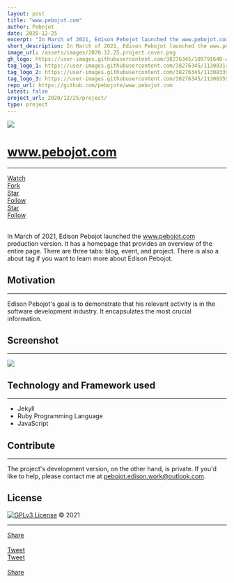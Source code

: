 ```yaml
---
layout: post
title: "www.pebojot.com"
author: Pebojot
date: 2020-12-25
excerpt: "In March of 2021, Edison Pebojot launched the www.pebojot.com production version. It has a homepage that provides an overview of the entire page. There are three tabs: blog, event, and project. There is also a about tag if you want to learn more about Edison Pebojot."
short_description: In March of 2021, Edison Pebojot launched the www.pebojot.com production version. It has a homepage
image_url: /assets/images/2020.12.25.project.cover.png
gh_logo: https://user-images.githubusercontent.com/38276345/109791640-a0fa0d00-7c4d-11eb-9b7f-ad4b61a56d5c.png
tag_logo_1: https://user-images.githubusercontent.com/38276345/113083148-4208c300-920e-11eb-8855-a7715a3d9028.png
tag_logo_2: https://user-images.githubusercontent.com/38276345/113083398-b6dbfd00-920e-11eb-8cf3-68f9b999be2b.png
tag_logo_3: https://user-images.githubusercontent.com/38276345/113083597-09b5b480-920f-11eb-9e80-d71305ecd431.png
repo_url: https://github.com/pebojote/www.pebojot.com
latest: false
project_url: 2020/12/25/project/
type: project
---
```


<img src="https://user-images.githubusercontent.com/38276345/113077296-788d1080-9203-11eb-82c0-93c385469856.png" class="rounded img-fluid">

# www.pebojot.com
---

<div class="desktop__size">
  <div class="d-flex justify-content-start">
    <div class="p-1">
      <a class="github-button" href="https://github.com/pebojote/www.pebojot.com/subscription" data-size="large"
        data-show-count="true" aria-label="Watch pebojote/Vacuum on GitHub">
        Watch
      </a>
    </div>
    <div class="p-1">
      <a class="github-button" href="https://github.com/pebojote/www.pebojot.com/fork" data-size="large" data-show-count="true"
        aria-label="Fork pebojote/Vacuum on GitHub">
        Fork
      </a>
    </div>
    <div class="p-1">
      <a class="github-button" href="https://github.com/pebojote/www.pebojot.com" data-size="large" data-show-count="true"
        aria-label="Star pebojote/Vacuum on GitHub">
        Star
      </a>
    </div>
    <div class="p-1">
        <a class="github-button" href="https://github.com/pebojote" data-size="large" data-show-count="true" aria-label="Follow @pebojote on GitHub">Follow</a>
    </div>
  </div>
</div>

<div class="mobile__size">
  <div class="d-flex justify-content-start">
    <div class="p-1">
      <a class="github-button" href="https://github.com/pebojote/www.pebojot.com" data-size="large" data-show-count="true"
        aria-label="Star pebojote/Vacuum on GitHub">
        Star
      </a>
    </div>
    <div class="p-1">
        <a class="github-button" href="https://github.com/pebojote" data-size="large" data-show-count="true" aria-label="Follow @pebojote on GitHub">Follow</a>
    </div>
  </div>
</div>

<br>

In March of 2021, Edison Pebojot launched the www.pebojot.com production version. It has a homepage that provides an overview of the entire page. There are three tabs: blog, event, and project. There is also a about tag if you want to learn more about Edison Pebojot.

## Motivation
---
Edison Pebojot's goal is to demonstrate that his relevant activity is in the software development industry. It encapsulates the most crucial information.

## Screenshot
---
<img src="https://user-images.githubusercontent.com/38276345/113078688-2dc0c800-9206-11eb-846f-33ff5bc6ecc5.jpeg" class="rounded img-fluid"/>


## Technology and Framework used
---
- Jekyll
- Ruby Programming Language
- JavaScript

## Contribute
---
The project's development version, on the other hand, is private. If you'd like to help, please contact me at pebojot.edison.work@outlook.com.

## License
[![GPLv3 License](https://img.shields.io/badge/License-GPL%20v3-yellow.svg)](https://opensource.org/licenses/) &copy; 2021

---

<div class="desktop__size ">
  <div class="d-flex align-items-center">
    <div class="align-self-center">
      <div class="fb-share-button align-self-center" style="vertical-align: super;top:-2px" data-href="{{ site.url }}{{ site.baseurl }}/2020/12/25/project/" data-layout="button" data-size="large"><a target="_blank" href="https://www.facebook.com/sharer/sharer.php?u=https%3A%2F%2Fdevelopers.facebook.com%2Fdocs%2Fplugins%2F&amp;src=sdkpreparse" class="fb-xfbml-parse-ignore">Share</a></div>
    </div>
    &nbsp;
    <div class="align-self-center">
      <a href="https://twitter.com/share?ref_src=twsrc%5Etfw" class="twitter-share-button" data-size="large"
        data-show-screen-name="false" data-show-count="false" data-via="pebojote">Tweet</a>
      <script async src="https://platform.twitter.com/widgets.js" charset="utf-8"></script>
    </div>
  </div>
</div>

<div class="mobile__size">
    <div class="d-flex align-items-center justify-content-start">
        <div class="align-self-center">
            <a href="https://twitter.com/share?ref_src=twsrc%5Etfw" class="twitter-share-button align-self-center" data-show-screen-name="false" data-show-count="false" data-via="pebojote">Tweet</a><script async src="https://platform.twitter.com/widgets.js" charset="utf-8"></script>
        </div>
        &nbsp;
        <div class="align-self-center">
          <div class="fb-share-button align-self-center" style="vertical-align: super;top:-2px" data-href="{{ site.url }}{{ site.baseurl }}/2020/12/25/project/" data-layout="button" data-size="small"><a target="_blank" href="https://www.facebook.com/sharer/sharer.php?u=https%3A%2F%2Fdevelopers.facebook.com%2Fdocs%2Fplugins%2F&amp;src=sdkpreparse" class="fb-xfbml-parse-ignore">Share</a></div>
        </div>
    </div>
</div>
<br />
<br />
<br />
<br />
<br />